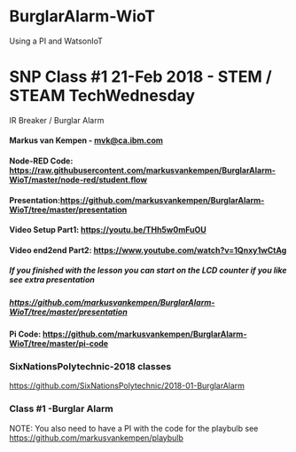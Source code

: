 # BurglarAlarm-WioT
Using a PI and WatsonIoT 
# SNP Class #1 21-Feb 2018 - STEM / STEAM TechWednesday
IR Breaker / Burglar Alarm
#### Markus van Kempen - mvk@ca.ibm.com

#### Node-RED Code: https://raw.githubusercontent.com/markusvankempen/BurglarAlarm-WioT/master/node-red/student.flow
#### Presentation:https://github.com/markusvankempen/BurglarAlarm-WioT/tree/master/presentation
#### Video Setup Part1: https://youtu.be/THh5w0mFuOU
#### Video end2end Part2: https://www.youtube.com/watch?v=1Qnxy1wCtAg

##### If you finished with the lesson you can start on the LCD counter if you like see extra presentation
##### https://github.com/markusvankempen/BurglarAlarm-WioT/tree/master/presentation

#### Pi Code: https://github.com/markusvankempen/BurglarAlarm-WioT/tree/master/pi-code


### SixNationsPolytechnic-2018 classes
https://github.com/SixNationsPolytechnic/2018-01-BurglarAlarm
### Class #1 -Burglar Alarm

NOTE: You also need to have a PI with the code for the playbulb see
https://github.com/markusvankempen/playbulb
